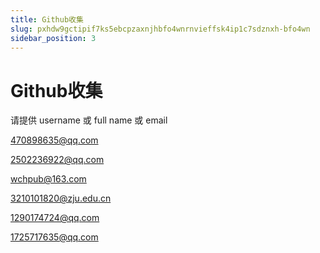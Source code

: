 ```yaml
---
title: Github收集
slug: pxhdw9gctipif7ks5ebcpzaxnjhbfo4wnrnvieffsk4ip1c7sdznxh-bfo4wn
sidebar_position: 3
---
```



# Github收集

请提供 username 或 full name 或 email

470898635@qq.com

2502236922@qq.com

wchpub@163.com 

3210101820@zju.edu.cn 

1290174724@qq.com 

1725717635@qq.com

